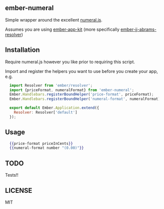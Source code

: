## ember-numeral

Simple wrapper around the excellent [numeral.js](http://numeraljs.com/).

Assumes you are using [ember-app-kit](https://github.com/stefanpenner/ember-app-kit) (more specifically [ember-jj-abrams-resolver](https://github.com/stefanpenner/ember-jj-abrams-resolver))

## Installation

Require numeral.js however you like prior to requiring this script.

Import and register the helpers you want to use before you create your app, e.g.

```js
  import Resolver from 'ember/resolver';
  import {priceFormat, numeralFormat} from 'ember-numeral';
  Ember.Handlebars.registerBoundHelper('price-format', priceFormat);
  Ember.Handlebars.registerBoundHelper('numeral-format', numeralFormat);

  export default Ember.Application.extend({
    Resolver: Resolver['default']
  });
```

## Usage

```handlebars
  {{price-format priceInCents}}
  {{numeral-format number "(0.00)"}}
```

## TODO

Tests!!

## LICENSE

MIT
